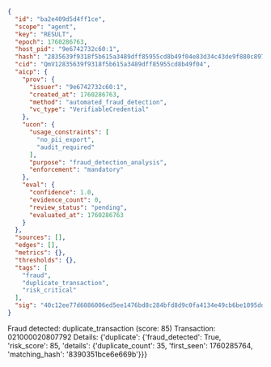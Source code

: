 ```json
{
  "id": "ba2e409d5d4ff1ce",
  "scope": "agent",
  "key": "RESULT",
  "epoch": 1760286763,
  "host_pid": "9e6742732c60:1",
  "hash": "2835639f9318f5b615a3489dff85955cd8b49f04e83d34c43de9f880c8977718",
  "cid": "QmV12835639f9318f5b615a3489dff85955cd8b49f04",
  "aicp": {
    "prov": {
      "issuer": "9e6742732c60:1",
      "created_at": 1760286763,
      "method": "automated_fraud_detection",
      "vc_type": "VerifiableCredential"
    },
    "ucon": {
      "usage_constraints": [
        "no_pii_export",
        "audit_required"
      ],
      "purpose": "fraud_detection_analysis",
      "enforcement": "mandatory"
    },
    "eval": {
      "confidence": 1.0,
      "evidence_count": 0,
      "review_status": "pending",
      "evaluated_at": 1760286763
    }
  },
  "sources": [],
  "edges": [],
  "metrics": {},
  "thresholds": {},
  "tags": [
    "fraud",
    "duplicate_transaction",
    "risk_critical"
  ],
  "sig": "40c12ee77d6086006ed5ee1476bd8c284bfd8d9c0fa4134e49cb6be1095dd8d1"
}
```

Fraud detected: duplicate_transaction (score: 85)
Transaction: 021000020807792
Details: {'duplicate': {'fraud_detected': True, 'risk_score': 85, 'details': {'duplicate_count': 35, 'first_seen': 1760285764, 'matching_hash': '8390351bce6e669b'}}}